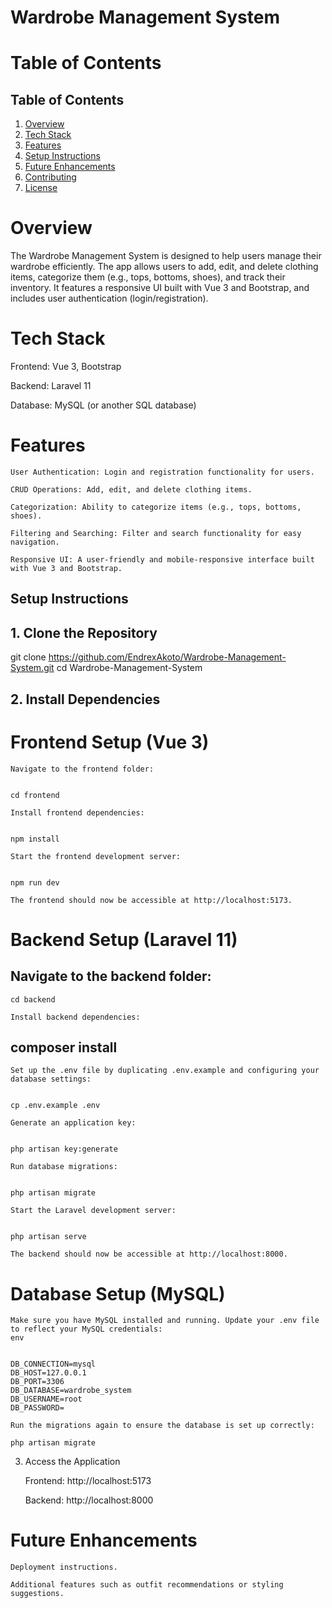 # Wardrobe Management System

# Table of Contents

 ## Table of Contents
1. [Overview](#overview)
2. [Tech Stack](#tech-stack)
3. [Features](#features)
4. [Setup Instructions](#setup-instructions)
6. [Future Enhancements](#future-enhancements)
7. [Contributing](#contributing)
8. [License](#license)

# Overview

The Wardrobe Management System is designed to help users manage their wardrobe efficiently. The app allows users to add, edit, and delete clothing items, categorize them (e.g., tops, bottoms, shoes), and track their inventory. It features a responsive UI built with Vue 3 and Bootstrap, and includes user authentication (login/registration).

# Tech Stack

  Frontend: Vue 3, Bootstrap

  Backend: Laravel 11

  Database: MySQL (or another SQL database)

# Features

    User Authentication: Login and registration functionality for users.

    CRUD Operations: Add, edit, and delete clothing items.

    Categorization: Ability to categorize items (e.g., tops, bottoms, shoes).

    Filtering and Searching: Filter and search functionality for easy navigation.

    Responsive UI: A user-friendly and mobile-responsive interface built with Vue 3 and Bootstrap.

## Setup Instructions

## 1. Clone the Repository

git clone https://github.com/EndrexAkoto/Wardrobe-Management-System.git
cd Wardrobe-Management-System

## 2. Install Dependencies

# Frontend Setup (Vue 3)

    Navigate to the frontend folder:
   

    cd frontend

    Install frontend dependencies:
    

    npm install

    Start the frontend development server:
    

    npm run dev

    The frontend should now be accessible at http://localhost:5173.

# Backend Setup (Laravel 11)

  ## Navigate to the backend folder:
    

    cd backend

    Install backend dependencies:
    

  ## composer install

    Set up the .env file by duplicating .env.example and configuring your database settings:
    

    cp .env.example .env

    Generate an application key:
    

    php artisan key:generate

    Run database migrations:
    

    php artisan migrate

    Start the Laravel development server:
    

    php artisan serve

    The backend should now be accessible at http://localhost:8000.

# Database Setup (MySQL)

    Make sure you have MySQL installed and running. Update your .env file to reflect your MySQL credentials:
    env
    

    DB_CONNECTION=mysql
    DB_HOST=127.0.0.1
    DB_PORT=3306
    DB_DATABASE=wardrobe_system
    DB_USERNAME=root
    DB_PASSWORD=

    Run the migrations again to ensure the database is set up correctly:

    php artisan migrate

3. Access the Application

    Frontend: http://localhost:5173

    Backend: http://localhost:8000


# Future Enhancements

    Deployment instructions.

    Additional features such as outfit recommendations or styling suggestions.

